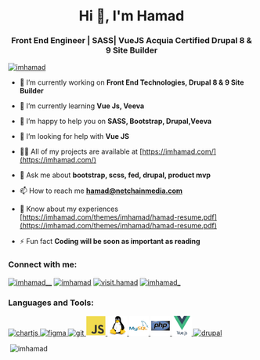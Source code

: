 <h1 align="center">Hi 👋, I'm Hamad</h1>
<h3 align="center">Front End Engineer | SASS|  VueJS  Acquia Certified Drupal 8 & 9 Site Builder</h3>

<p align="left"> <a href="https://github.com/ryo-ma/github-profile-trophy"><img src="https://github-profile-trophy.vercel.app/?username=imhamad" alt="imhamad" /></a> </p>

- 🔭 I’m currently working on **Front End Technologies, Drupal 8 & 9 Site Builder**

- 🌱 I’m currently learning **Vue Js, Veeva**

- 👯 I’m happy to help you on **SASS, Bootstrap, Drupal,Veeva**

- 🤝 I’m looking for help with **Vue JS**

- 👨‍💻 All of my projects are available at [https://imhamad.com/](https://imhamad.com/)

- 💬 Ask me about **bootstrap, scss, fed, drupal, product mvp**

- 📫 How to reach me **hamad@netchainmedia.com**

- 📄 Know about my experiences [https://imhamad.com/themes/imhamad/hamad-resume.pdf](https://imhamad.com/themes/imhamad/hamad-resume.pdf)

- ⚡ Fun fact **Coding will be soon as important as reading**

<h3 align="left">Connect with me:</h3>
<p align="left">
<a href="https://twitter.com/imhamad__" target="blank"><img align="center" src="https://raw.githubusercontent.com/rahuldkjain/github-profile-readme-generator/master/src/images/icons/Social/twitter.svg" alt="imhamad__" height="30" width="40" /></a>
<a href="https://linkedin.com/in/imhamad" target="blank"><img align="center" src="https://raw.githubusercontent.com/rahuldkjain/github-profile-readme-generator/master/src/images/icons/Social/linked-in-alt.svg" alt="imhamad" height="30" width="40" /></a>
<a href="https://fb.com/visit.hamad" target="blank"><img align="center" src="https://raw.githubusercontent.com/rahuldkjain/github-profile-readme-generator/master/src/images/icons/Social/facebook.svg" alt="visit.hamad" height="30" width="40" /></a>
<a href="https://instagram.com/imhamad_" target="blank"><img align="center" src="https://raw.githubusercontent.com/rahuldkjain/github-profile-readme-generator/master/src/images/icons/Social/instagram.svg" alt="imhamad_" height="30" width="40" /></a>
</p>

<h3 align="left">Languages and Tools:</h3>
<p align="left"> <a href="https://www.chartjs.org" target="_blank"> <img src="https://www.chartjs.org/media/logo-title.svg" alt="chartjs" width="40" height="40"/> </a> <a href="https://www.figma.com/" target="_blank"> <img src="https://www.vectorlogo.zone/logos/figma/figma-icon.svg" alt="figma" width="40" height="40"/> </a> <a href="https://git-scm.com/" target="_blank"> <img src="https://www.vectorlogo.zone/logos/git-scm/git-scm-icon.svg" alt="git" width="40" height="40"/> </a> <a href="https://developer.mozilla.org/en-US/docs/Web/JavaScript" target="_blank"> <img src="https://raw.githubusercontent.com/devicons/devicon/master/icons/javascript/javascript-original.svg" alt="javascript" width="40" height="40"/> </a> <a href="https://www.linux.org/" target="_blank"> <img src="https://raw.githubusercontent.com/devicons/devicon/master/icons/linux/linux-original.svg" alt="linux" width="40" height="40"/> </a> <a href="https://www.mysql.com/" target="_blank"> <img src="https://raw.githubusercontent.com/devicons/devicon/master/icons/mysql/mysql-original-wordmark.svg" alt="mysql" width="40" height="40"/> </a> <a href="https://www.php.net" target="_blank"> <img src="https://raw.githubusercontent.com/devicons/devicon/master/icons/php/php-original.svg" alt="php" width="40" height="40"/> </a> <a href="https://vuejs.org/" target="_blank"> <img src="https://raw.githubusercontent.com/devicons/devicon/master/icons/vuejs/vuejs-original-wordmark.svg" alt="vuejs" width="40" height="40"/> </a> <a href="https://drupal.org/u/hamad-k" target="_blank"> <img src="https://cdn.worldvectorlogo.com/logos/drupal.svg" alt="drupal" width="40" height="40"/> </a> </p>

<p>&nbsp;<img align="center" src="https://github-readme-stats.vercel.app/api?username=imhamad&show_icons=true&locale=en" alt="imhamad" /></p>
